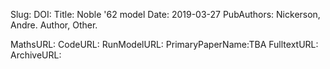 Slug:
DOI:
Title: Noble '62 model
Date: 2019-03-27
PubAuthors: Nickerson, Andre.
     Author, Other.
    
MathsURL: 
CodeURL: 
RunModelURL: 
PrimaryPaperName:TBA
FulltextURL: 
ArchiveURL: 


